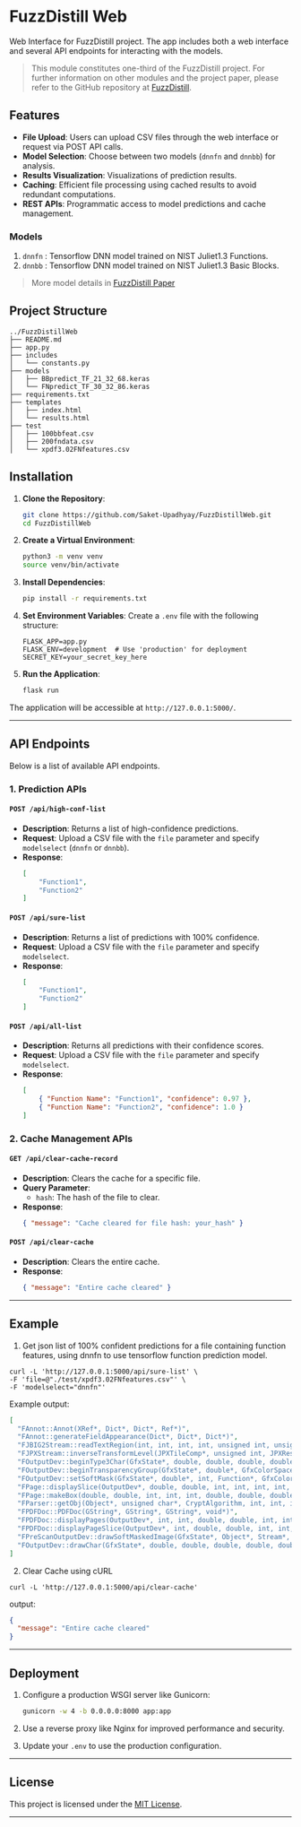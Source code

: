 # FuzzDistill Web

Web Interface for FuzzDistill project.
The app includes both a web interface and several API endpoints for interacting with the models.
> This module constitutes one-third of the FuzzDistill project. For further information on other
> modules and the project paper, please refer to the GitHub repository
> at [FuzzDistill](https://github.com/Saket-Upadhyay/FuzzDistill).

## Features

- **File Upload**: Users can upload CSV files through the web interface or request via POST API
  calls.
- **Model Selection**: Choose between two models (`dnnfn` and `dnnbb`) for analysis.
- **Results Visualization**: Visualizations of prediction results.
- **Caching**: Efficient file processing using cached results to avoid redundant computations.
- **REST APIs**: Programmatic access to model predictions and cache management.

### Models
1. `dnnfn` : Tensorflow DNN model trained on NIST Juliet1.3 Functions. 
2. `dnnbb` : Tensorflow DNN model trained on NIST Juliet1.3 Basic Blocks.
> More model details in [FuzzDistill Paper](https://github.com/Saket-Upadhyay/FuzzDistill)

## Project Structure

```text
../FuzzDistillWeb
├── README.md
├── app.py
├── includes
│   └── constants.py
├── models
│   ├── BBpredict_TF_21_32_68.keras
│   └── FNpredict_TF_30_32_86.keras
├── requirements.txt
├── templates
│   ├── index.html
│   └── results.html
├── test
│   ├── 100bbfeat.csv
│   ├── 200fndata.csv
│   └── xpdf3.02FNfeatures.csv

```

## Installation

1. **Clone the Repository**:
    ```bash
    git clone https://github.com/Saket-Upadhyay/FuzzDistillWeb.git
    cd FuzzDistillWeb
    ```

2. **Create a Virtual Environment**:
    ```bash
    python3 -m venv venv
    source venv/bin/activate
    ```

3. **Install Dependencies**:
    ```bash
    pip install -r requirements.txt
    ```

4. **Set Environment Variables**:
   Create a `.env` file with the following structure:
    ```env
    FLASK_APP=app.py
    FLASK_ENV=development  # Use 'production' for deployment
    SECRET_KEY=your_secret_key_here
    ```

5. **Run the Application**:
    ```bash
    flask run
    ```

The application will be accessible at `http://127.0.0.1:5000/`.

---

## API Endpoints

Below is a list of available API endpoints.

### 1. Prediction APIs

#### `POST /api/high-conf-list`

- **Description**: Returns a list of high-confidence predictions.
- **Request**: Upload a CSV file with the `file` parameter and specify `modelselect` (`dnnfn` or
  `dnnbb`).
- **Response**:
    ```json
    [
        "Function1",
        "Function2"
    ]
    ```

#### `POST /api/sure-list`

- **Description**: Returns a list of predictions with 100% confidence.
- **Request**: Upload a CSV file with the `file` parameter and specify `modelselect`.
- **Response**:
    ```json
    [
        "Function1",
        "Function2"
    ]
    ```

#### `POST /api/all-list`

- **Description**: Returns all predictions with their confidence scores.
- **Request**: Upload a CSV file with the `file` parameter and specify `modelselect`.
- **Response**:
    ```json
    [
        { "Function Name": "Function1", "confidence": 0.97 },
        { "Function Name": "Function2", "confidence": 1.0 }
    ]
    ```

### 2. Cache Management APIs

#### `GET /api/clear-cache-record`

- **Description**: Clears the cache for a specific file.
- **Query Parameter**:
    - `hash`: The hash of the file to clear.
- **Response**:
    ```json
    { "message": "Cache cleared for file hash: your_hash" }
    ```

#### `POST /api/clear-cache`

- **Description**: Clears the entire cache.
- **Response**:
    ```json
    { "message": "Entire cache cleared" }
    ```

---

## Example

1. Get json list of 100% confident predictions for a file containing function features, using dnnfn
   to use tensorflow function prediction model.

```shell
curl -L 'http://127.0.0.1:5000/api/sure-list' \
-F 'file=@"./test/xpdf3.02FNfeatures.csv"' \
-F 'modelselect="dnnfn"'
```

Example output:

```json
[
  "FAnnot::Annot(XRef*, Dict*, Dict*, Ref*)",
  "FAnnot::generateFieldAppearance(Dict*, Dict*, Dict*)",
  "FJBIG2Stream::readTextRegion(int, int, int, int, unsigned int, unsigned int, int, JBIG2HuffmanTable*, unsigned int, JBIG2Bitmap**, unsigned int, unsigned int, unsigned int, unsigned int, int, JBIG2HuffmanTable*, JBIG2HuffmanTable*, JBIG2HuffmanTable*, JBIG2HuffmanTable*, JBIG2HuffmanTable*, JBIG2HuffmanTable*, JBIG2HuffmanTable*, JBIG2HuffmanTable*, unsigned int, int*, int*)",
  "FJPXStream::inverseTransformLevel(JPXTileComp*, unsigned int, JPXResLevel*, unsigned int, unsigned int, unsigned int, unsigned int)",
  "FOutputDev::beginType3Char(GfxState*, double, double, double, double, unsigned int, unsigned int*, int)",
  "FOutputDev::beginTransparencyGroup(GfxState*, double*, GfxColorSpace*, int, int, int)",
  "FOutputDev::setSoftMask(GfxState*, double*, int, Function*, GfxColor*)",
  "FPage::displaySlice(OutputDev*, double, double, int, int, int, int, int, int, int, int, Catalog*, int (*)(void*), void*)",
  "FPage::makeBox(double, double, int, int, int, double, double, double, double, PDFRectangle*, int*)",
  "FParser::getObj(Object*, unsigned char*, CryptAlgorithm, int, int, int)",
  "FPDFDoc::PDFDoc(GString*, GString*, GString*, void*)",
  "FPDFDoc::displayPages(OutputDev*, int, int, double, double, int, int, int, int, int (*)(void*), void*)",
  "FPDFDoc::displayPageSlice(OutputDev*, int, double, double, int, int, int, int, int, int, int, int, int (*)(void*), void*)",
  "FPreScanOutputDev::drawSoftMaskedImage(GfxState*, Object*, Stream*, int, int, GfxImageColorMap*, Stream*, int, int, GfxImageColorMap*)",
  "FOutputDev::drawChar(GfxState*, double, double, double, double, double, double, unsigned int, int, unsigned int*, int)"
]
```

2. Clear Cache using cURL

```shell
curl -L 'http://127.0.0.1:5000/api/clear-cache'
```

output:

```json
{
  "message": "Entire cache cleared"
}
```

---

## Deployment

1. Configure a production WSGI server like Gunicorn:
    ```bash
    gunicorn -w 4 -b 0.0.0.0:8000 app:app
    ```

2. Use a reverse proxy like Nginx for improved performance and security.

3. Update your `.env` to use the production configuration.

---

## License

This project is licensed under the [MIT License](LICENSE).

---


